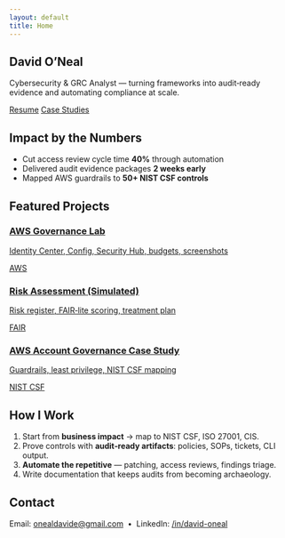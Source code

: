 ```yaml
---
layout: default
title: Home
---
```


<section class="hero hero--neon-img">
  <div class="hero__inner">
    <h1>David O’Neal</h1>
    <p class="lead">Cybersecurity & GRC Analyst — turning frameworks into audit‑ready evidence and automating compliance at scale.</p>
    <div class="cta-row">
      <a href="{{ '/resume.pdf' | relative_url }}" class="btn btn-primary">Resume</a>
      <a href="{{ '/projects/aws-account-governance/' | relative_url }}" class="btn btn-ghost">Case Studies</a>
    </div>
  </div>
</section>

<section class="section">
  <h2>Impact by the Numbers</h2>
  <ul class="bullets">
    <li>Cut access review cycle time <b>40%</b> through automation</li>
    <li>Delivered audit evidence packages <b>2 weeks early</b></li>
    <li>Mapped AWS guardrails to <b>50+ NIST CSF controls</b></li>
  </ul>
</section>

<section class="section">
  <h2>Featured Projects</h2>
  <div class="card-grid">
    <a href="{{ '/labs/aws-account-governance/' | relative_url }}" class="card">
      <h3>AWS Governance Lab</h3>
      <p>Identity Center, Config, Security Hub, budgets, screenshots</p>
      <span class="pill">AWS</span>
    </a>
    <a href="{{ '/projects/risk-assessment/' | relative_url }}" class="card">
      <h3>Risk Assessment (Simulated)</h3>
      <p>Risk register, FAIR‑lite scoring, treatment plan</p>
      <span class="pill">FAIR</span>
    </a>
    <a href="{{ '/projects/aws-account-governance/' | relative_url }}" class="card">
      <h3>AWS Account Governance Case Study</h3>
      <p>Guardrails, least privilege, NIST CSF mapping</p>
      <span class="pill">NIST CSF</span>
    </a>
  </div>
</section>

<section class="section">
  <h2>How I Work</h2>
  <ol>
    <li>Start from <b>business impact</b> → map to NIST CSF, ISO 27001, CIS.</li>
    <li>Prove controls with <b>audit‑ready artifacts</b>: policies, SOPs, tickets, CLI output.</li>
    <li><b>Automate the repetitive</b> — patching, access reviews, findings triage.</li>
    <li>Write documentation that keeps audits from becoming archaeology.</li>
  </ol>
</section>

<section class="section">
  <h2>Contact</h2>
  <p>Email: <a href="mailto:onealdavide@gmail.com">onealdavide@gmail.com</a> &nbsp;•&nbsp;
     LinkedIn: <a href="https://www.linkedin.com/in/david-oneal/">/in/david-oneal</a></p>
</section>
